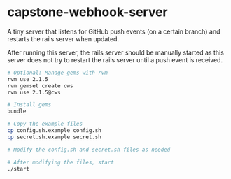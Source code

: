 capstone-webhook-server
=======================

A tiny server that listens for GitHub push events (on a certain branch)
and restarts the rails server when updated.

After running this server, the rails server should be manually started
as this server does not try to restart the rails server until a push
event is received.

```sh
# Optional: Manage gems with rvm
rvm use 2.1.5
rvm gemset create cws
rvm use 2.1.5@cws

# Install gems
bundle

# Copy the example files
cp config.sh.example config.sh
cp secret.sh.example secret.sh

# Modify the config.sh and secret.sh files as needed

# After modifying the files, start
./start
```
